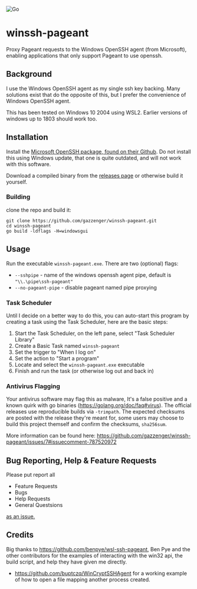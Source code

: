 ![Go](https://github.com/gazzenger/winssh-pageant/workflows/Go/badge.svg)
# winssh-pageant
Proxy Pageant requests to the Windows OpenSSH agent (from Microsoft), enabling applications that only support Pageant to use openssh.


## Background
I use the Windows OpenSSH agent as my single ssh key backing. Many solutions exist that do the opposite of this, but I prefer the convenience of Windows OpenSSH agent.

This has been tested on Windows 10 2004 using WSL2. Earlier versions of windows up to 1803 should work too.


## Installation
Install the [Microsoft OpenSSH package, found on their Github](https://github.com/PowerShell/Win32-OpenSSH/releases). Do not install this using Windows update, that one is quite outdated, and will not work with this software.

Download a compiled binary from the [releases page](https://github.com/gazzenger/winssh-pageant/releases) or otherwise build it yourself.

### Building
clone the repo and build it:
```
git clone https://github.com/gazzenger/winssh-pageant.git
cd winssh-pageant
go build -ldflags -H=windowsgui
```


## Usage
Run the executable `winssh-pageant.exe`. There are two (optional) flags:

 - `--sshpipe` - name of the windows openssh agent pipe, default is `"\\.\pipe\ssh-pageant"`
 - `--no-pageant-pipe` - disable pageant named pipe proxying


### Task Scheduler
Until I decide on a better way to do this, you can auto-start this program by creating a task using the Task Scheduler, here are the basic steps:

1. Start the Task Scheduler, on the left pane, select "Task Scheduler Library"
2. Create a Basic Task named `winssh-pageant`
3. Set the trigger to "When I log on"
4. Set the action to "Start a program"
5. Locate and select the `winssh-pageant.exe` executable
6. Finish and run the task (or otherwise log out and back in)

### Antivirus Flagging
Your antivirus software may flag this as malware, It's a false positive and a known quirk with go binaries (https://golang.org/doc/faq#virus). The official releases use reproducible builds via `-trimpath`. The expected checksums are posted with the release they're meant for, some users may choose to build this project themself and confirm the checksums, `sha256sum`.

More information can be found here: https://github.com/gazzenger/winssh-pageant/issues/7#issuecomment-787520972


## Bug Reporting, Help & Feature Requests
Please put report all
 - Feature Requests
 - Bugs
 - Help Requests
 - General Questsions
 
[as an issue.](https://github.com/gazzenger/winssh-pageant/issues)


## Credits
Big thanks to https://github.com/benpye/wsl-ssh-pageant, Ben Pye and the other contributors for the examples of interacting with the win32 api, the build script, and help they have given me directly.
- https://github.com/buptczq/WinCryptSSHAgent for a working example of how to open a file mapping another process created.
